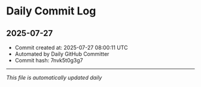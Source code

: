 # Daily Commit Log

## 2025-07-27

- Commit created at: 2025-07-27 08:00:11 UTC
- Automated by Daily GitHub Committer
- Commit hash: 7nvk5t0g3g7

---
*This file is automatically updated daily*